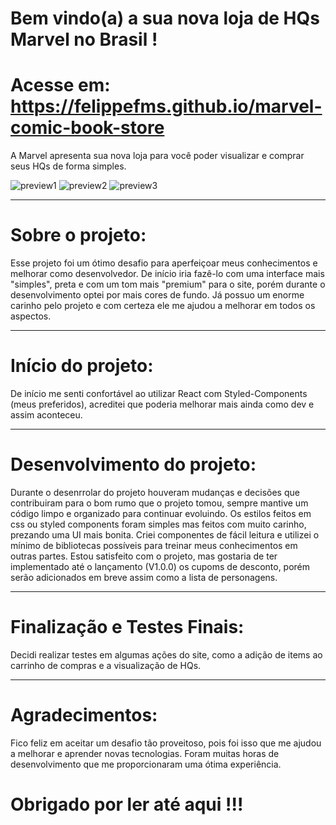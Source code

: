# Bem vindo(a) a sua nova loja de HQs Marvel no Brasil !

# Acesse em: https://felippefms.github.io/marvel-comic-book-store

A Marvel apresenta sua nova loja para você poder visualizar e comprar seus HQs de forma simples.

![preview1](https://github.com/felippefms/galeria_animais/blob/main/src/imgs/preview1.jpg)
![preview2](https://github.com/felippefms/galeria_animais/blob/main/src/imgs/preview2.jpg)
![preview3](https://github.com/felippefms/galeria_animais/blob/main/src/imgs/preview3.jpg)

***

# Sobre o projeto:

Esse projeto foi um ótimo desafio para aperfeiçoar meus conhecimentos e melhorar como desenvolvedor.
De início iria fazê-lo com uma interface mais "simples", preta e com um tom mais "premium" para o site, porém durante o desenvolvimento optei por mais cores de fundo.
Já possuo um enorme carinho pelo projeto e com certeza ele me ajudou a melhorar em todos os aspectos.

***

# Início do projeto:

De início me senti confortável ao utilizar React com Styled-Components (meus preferidos), acreditei que poderia melhorar mais ainda como dev e assim aconteceu.

***

# Desenvolvimento do projeto:

Durante o desenrrolar do projeto houveram mudanças e decisões que contribuiram para o bom rumo que o projeto tomou, sempre mantive um código limpo e organizado para continuar evoluindo.
Os estilos feitos em css ou styled components foram simples mas feitos com muito carinho, prezando uma UI mais bonita.
Criei componentes de fácil leitura e utilizei o mínimo de bibliotecas possíveis para treinar meus conhecimentos em outras partes.
Estou satisfeito com o projeto, mas gostaria de ter implementado até o lançamento (V1.0.0) os cupoms de desconto, porém serão adicionados em breve assim como a lista de personagens.

***

# Finalização e Testes Finais:

Decidi realizar testes em algumas ações do site, como a adição de items ao carrinho de compras e a visualização de HQs.

***

# Agradecimentos:

Fico feliz em aceitar um desafio tão proveitoso, pois foi isso que me ajudou a melhorar e aprender novas tecnologias. Foram muitas horas de desenvolvimento 
que me proporcionaram uma ótima experiência.

# Obrigado por ler até aqui !!!
